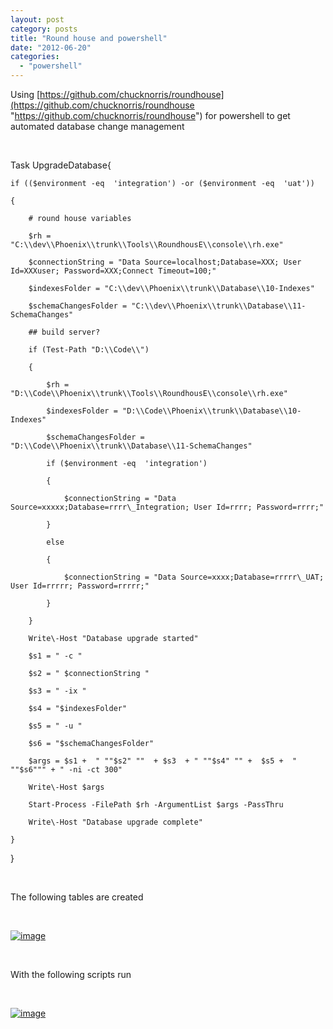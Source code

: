 ```yaml
---
layout: post
category: posts
title: "Round house and powershell"
date: "2012-06-20"
categories: 
  - "powershell"
---
```


Using [https://github.com/chucknorris/roundhouse](https://github.com/chucknorris/roundhouse "https://github.com/chucknorris/roundhouse") for powershell to get automated database change management

 

Task UpgradeDatabase{

	if (($environment -eq  'integration') -or ($environment -eq  'uat'))

	{

		# round house variables

		$rh = "C:\\dev\\Phoenix\\trunk\\Tools\\RoundhousE\\console\\rh.exe"

		$connectionString = "Data Source=localhost;Database=XXX; User Id=XXXuser; Password=XXX;Connect Timeout=100;"

		$indexesFolder = "C:\\dev\\Phoenix\\trunk\\Database\\10-Indexes"

		$schemaChangesFolder = "C:\\dev\\Phoenix\\trunk\\Database\\11-SchemaChanges"

		## build server?

		if (Test-Path "D:\\Code\\") 

		{

			$rh = "D:\\Code\\Phoenix\\trunk\\Tools\\RoundhousE\\console\\rh.exe"

			$indexesFolder = "D:\\Code\\Phoenix\\trunk\\Database\\10-Indexes"

			$schemaChangesFolder = "D:\\Code\\Phoenix\\trunk\\Database\\11-SchemaChanges"

			if ($environment -eq  'integration')

			{

				$connectionString = "Data Source=xxxxx;Database=rrrr\_Integration; User Id=rrrr; Password=rrrr;"

			}

			else

			{

				$connectionString = "Data Source=xxxx;Database=rrrrr\_UAT; User Id=rrrrr; Password=rrrrr;"

			}

		}

		Write\-Host "Database upgrade started"

		$s1 = " -c "

		$s2 = " $connectionString "

		$s3 = " -ix "

		$s4 = "$indexesFolder"

		$s5 = " -u "

		$s6 = "$schemaChangesFolder" 

		$args = $s1 +  " ""$s2" ""  + $s3  + " ""$s4" "" +  $s5 +  " ""$s6""" + " -ni -ct 300"

		Write\-Host $args

		Start-Process -FilePath $rh -ArgumentList $args -PassThru

		Write\-Host "Database upgrade complete"	

	}

}

 

The following tables are created

 

[![image](images/image.axd?picture=image_thumb_39.png "image")](/blog/image.axd?picture=image_39.png)

 

With the following scripts run

 

[![image](images/image.axd?picture=image_thumb_40.png "image")](/blog/image.axd?picture=image_40.png)
